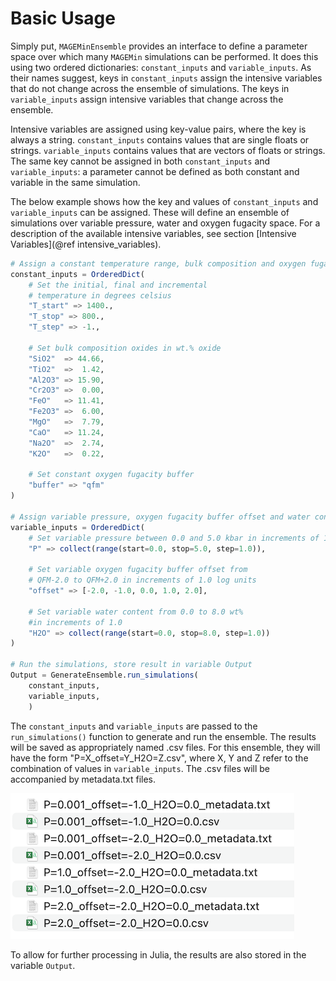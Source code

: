 # Basic Usage

Simply put, `MAGEMinEnsemble` provides an interface to define a parameter space over which many `MAGEMin` simulations can be performed. It does this using two ordered dictionaries: `constant_inputs` and `variable_inputs`. As their names suggest, keys in `constant_inputs` assign the intensive variables that do not change across the ensemble of simulations. The keys in `variable_inputs` assign intensive variables that change across the ensemble.

Intensive variables are assigned using key-value pairs, where the key is always a string. `constant_inputs` contains values that are single floats or strings. `variable_inputs` contains values that are vectors of floats or strings. The same key cannot be assigned in both `constant_inputs` and `variable_inputs`: a parameter cannot be defined as both constant and variable in the same simulation.

The below example shows how the key and values of `constant_inputs` and `variable_inputs` can be assigned. These will define an ensemble of simulations over variable pressure, water and oxygen fugacity space. For a description of the available intensive variables, see section [Intensive Variables](@ref intensive_variables).

```Julia
# Assign a constant temperature range, bulk composition and oxygen fugacity buffer
constant_inputs = OrderedDict(
    # Set the initial, final and incremental
    # temperature in degrees celsius
    "T_start" => 1400.,
    "T_stop" => 800.,
    "T_step" => -1.,

    # Set bulk composition oxides in wt.% oxide
    "SiO2"  => 44.66,
    "TiO2"  =>  1.42,
    "Al2O3" => 15.90,
    "Cr2O3" =>  0.00,
    "FeO"   => 11.41,
    "Fe2O3" =>  6.00,
    "MgO"   =>  7.79,
    "CaO"   => 11.24,
    "Na2O"  =>  2.74,
    "K2O"   =>  0.22,

    # Set constant oxygen fugacity buffer
    "buffer" => "qfm"
)

# Assign variable pressure, oxygen fugacity buffer offset and water content
variable_inputs = OrderedDict(
    # Set variable pressure between 0.0 and 5.0 kbar in increments of 1.0
    "P" => collect(range(start=0.0, stop=5.0, step=1.0)),

    # Set variable oxygen fugacity buffer offset from
    # QFM-2.0 to QFM+2.0 in increments of 1.0 log units
    "offset" => [-2.0, -1.0, 0.0, 1.0, 2.0],

    # Set variable water content from 0.0 to 8.0 wt%
    #in increments of 1.0
    "H2O" => collect(range(start=0.0, stop=8.0, step=1.0))
)

# Run the simulations, store result in variable Output
Output = GenerateEnsemble.run_simulations(
    constant_inputs,
    variable_inputs,
    )
```


The `constant_inputs` and `variable_inputs` are passed to the `run_simulations()` function to generate and run the ensemble. The results will be saved as appropriately named .csv files. For this ensemble, they will have the form "P=X\_offset=Y\_H2O=Z.csv", where X, Y and Z refer to the combination of values in `variable_inputs`. The .csv files will be accompanied by metadata.txt files.

![Output File Examples](OutputFile_Examples.png)

To allow for further processing in Julia, the results are also stored in the variable `Output`.